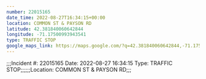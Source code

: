 ```yaml
---
number: 22015165
date_time: 2022-08-27T16:34:15+00:00
location: COMMON ST & PAYSON RD
latitude: 42.381840060642844
longitude: -71.17500993943541
type: TRAFFIC STOP
google_maps_link: https://maps.google.com/?q=42.381840060642844,-71.17500993943541
---
```


;;;Incident #: 22015165  Date: 2022-08-27 16:34:15   Type: TRAFFIC STOP;;;;;;Location: COMMON ST & PAYSON RD;;;
